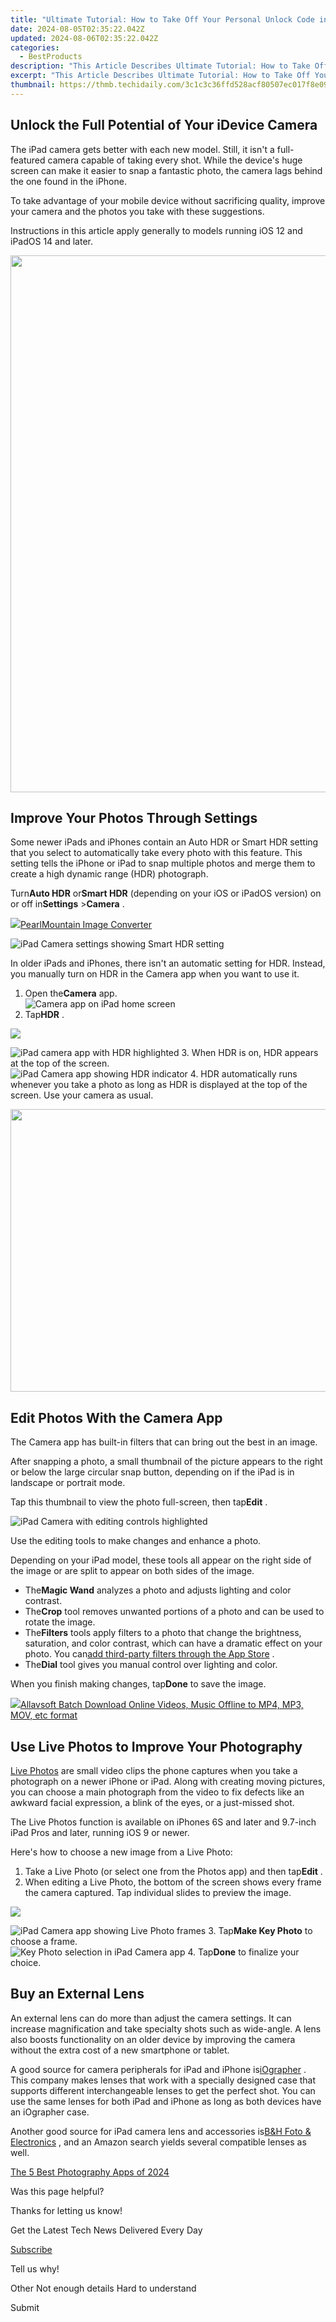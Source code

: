 ```yaml
---
title: "Ultimate Tutorial: How to Take Off Your Personal Unlock Code in Windows 11"
date: 2024-08-05T02:35:22.042Z
updated: 2024-08-06T02:35:22.042Z
categories:
  - BestProducts
description: "This Article Describes Ultimate Tutorial: How to Take Off Your Personal Unlock Code in Windows 11"
excerpt: "This Article Describes Ultimate Tutorial: How to Take Off Your Personal Unlock Code in Windows 11"
thumbnail: https://thmb.techidaily.com/3c1c3c36ffd528acf80507ec017f8e098843112bc4dbcec6bba024f6534d2781.jpg
---
```


## Unlock the Full Potential of Your iDevice Camera
 The iPad camera gets better with each new model. Still, it isn't a full-featured camera capable of taking every shot. While the device's huge screen can make it easier to snap a fantastic photo, the camera lags behind the one found in the iPhone.

 To take advantage of your mobile device without sacrificing quality, improve your camera and the photos you take with these suggestions.

 Instructions in this article apply generally to models running iOS 12 and iPadOS 14 and later.

<!-- affiliate ads begin -->
<a href="https://propmoneyinc.pxf.io/c/5597632/1803116/14559" target="_top" id="1803116"><img src="//a.impactradius-go.com/display-ad/14559-1803116" border="0" alt="" width="859" height="859"/></a><img height="0" width="0" src="https://imp.pxf.io/i/5597632/1803116/14559" style="position:absolute;visibility:hidden;" border="0" />
<!-- affiliate ads end -->
## Improve Your Photos Through Settings

 Some newer iPads and iPhones contain an Auto HDR or Smart HDR setting that you select to automatically take every photo with this feature. This setting tells the iPhone or iPad to snap multiple photos and merge them to create a high dynamic range (HDR) photograph.

 Turn**Auto HDR** or**Smart HDR** (depending on your iOS or iPadOS version) on or off in**Settings** \>**Camera** .

<!-- affiliate ads begin -->
<a href="https://secure.2checkout.com/order/checkout.php?PRODS=4550420&QTY=1&AFFILIATE=108875&CART=1"><img src="https://www.pearlmountainsoft.com/n_img/product/pic/f_02.jpg" border="0">PearlMountain Image Converter</a>
<!-- affiliate ads end -->
![iPad Camera settings showing Smart HDR setting](https://www.lifewire.com/thmb/gR-jQmxtSh5nmhaYVqmTn2F9gLI=/1500x0/filters:no_upscale():max_bytes(150000):strip_icc():format(webp)/007-improve-the-ipads-camera-1994693-99f6d4650edc4a6cb7de87daae67f6f9.jpg)

 In older iPads and iPhones, there isn't an automatic setting for HDR. Instead, you manually turn on HDR in the Camera app when you want to use it.

1. Open the**Camera** app.  
![Camera app on iPad home screen](https://www.lifewire.com/thmb/WN-Qu6QSBkB2mozIBQWciDaL95s=/1500x0/filters:no_upscale():max_bytes(150000):strip_icc():format(webp)/001-improve-the-ipads-camera-1994693-625cf5497c1e4b219a5d6cbc6ec6d28c.jpg)
2. Tap**HDR** .  
<!-- affiliate ads begin -->
<a href="https://shop.mondly.com/affiliate.php?ACCOUNT=ATISTUDI&AFFILIATE=108875&PATH=https%3A%2F%2Fwww.mondly.com%3FAFFILIATE%3D108875%26RESOURCE%3D%2BEducational%2B970x90%2B"><img src="https://secure.avangate.com/images/merchant/69c418c33ec2e1a4267fa9bb77fa1428/educational-970x90.gif" border="0"></a>
<!-- affiliate ads end -->
![iPad camera app with HDR highlighted](https://www.lifewire.com/thmb/19gHHkUIzFUQE3zljrxNaEEwaT0=/1500x0/filters:no_upscale():max_bytes(150000):strip_icc():format(webp)/002-improve-the-ipads-camera-1994693-0392da3224904cdf97f32d1c055b6c3e.jpg)
3. When HDR is on, HDR appears at the top of the screen.  
![iPad Camera app showing HDR indicator](https://www.lifewire.com/thmb/p9d2OcrafwPtqaO85z0kCleNiYY=/1500x0/filters:no_upscale():max_bytes(150000):strip_icc():format(webp)/003-improve-the-ipads-camera-1994693-f1701c178a3d4fabbf67404ff113dc62.jpg)
4. HDR automatically runs whenever you take a photo as long as HDR is displayed at the top of the screen. Use your camera as usual.

<!-- affiliate ads begin -->
<a href="https://ukaidot.sjv.io/c/5597632/1793234/19578" target="_top" id="1793234"><img src="//a.impactradius-go.com/display-ad/19578-1793234" border="0" alt="" width="678" height="452"/></a><img height="0" width="0" src="https://imp.pxf.io/i/5597632/1793234/19578" style="position:absolute;visibility:hidden;" border="0" />
<!-- affiliate ads end -->
## Edit Photos With the Camera App

 The Camera app has built-in filters that can bring out the best in an image.

 After snapping a photo, a small thumbnail of the picture appears to the right or below the large circular snap button, depending on if the iPad is in landscape or portrait mode.

 Tap this thumbnail to view the photo full-screen, then tap**Edit** .

![iPad Camera with editing controls highlighted](https://www.lifewire.com/thmb/EzL5K4CGwp1lLCnapjehk7EH4Eg=/1500x0/filters:no_upscale():max_bytes(150000):strip_icc():format(webp)/004-improve-the-ipads-camera-1994693-af7bb9198b264128894d3f9c623f754e.jpg)

 Use the editing tools to make changes and enhance a photo.

 Depending on your iPad model, these tools all appear on the right side of the image or are split to appear on both sides of the image.

* The**Magic Wand** analyzes a photo and adjusts lighting and color contrast.
* The**Crop** tool removes unwanted portions of a photo and can be used to rotate the image.
* The**Filters** tools apply filters to a photo that change the brightness, saturation, and color contrast, which can have a dramatic effect on your photo. You can[add third-party filters through the App Store](https://www.lifewire.com/add-photo-filters-to-iphone-photos-1999619) .
* The**Dial** tool gives you manual control over lighting and color.

 When you finish making changes, tap**Done** to save the image.

<!-- affiliate ads begin -->
<a href="https://secure.2checkout.com/order/checkout.php?PRODS=4631056&QTY=1&AFFILIATE=108875&CART=1"><img src="https://secure.avangate.com/images/merchant/997e65474a248252883b485717f7d098/products/buy-windows.png" border="0">Allavsoft Batch Download Online Videos, Music Offline to MP4, MP3, MOV, etc format </a>
<!-- affiliate ads end -->
## Use Live Photos to Improve Your Photography

[Live Photos](https://www.lifewire.com/iphone-live-photos-1999618) are small video clips the phone captures when you take a photograph on a newer iPhone or iPad. Along with creating moving pictures, you can choose a main photograph from the video to fix defects like an awkward facial expression, a blink of the eyes, or a just-missed shot.

 The Live Photos function is available on iPhones 6S and later and 9.7-inch iPad Pros and later, running iOS 9 or newer.

 Here's how to choose a new image from a Live Photo:

1. Take a Live Photo (or select one from the Photos app) and then tap**Edit** .
2. When editing a Live Photo, the bottom of the screen shows every frame the camera captured. Tap individual slides to preview the image.  
<!-- affiliate ads begin -->
<a href="https://secure.2checkout.com/order/checkout.php?PRODS=32667153&QTY=1&AFFILIATE=108875&CART=1"><img src="https://www.coolmuster.com/uploads/image/20201228/feature02.png" border="0"></a>
<!-- affiliate ads end -->
![iPad Camera app showing Live Photo frames](https://www.lifewire.com/thmb/Uxu-QAxFhQd6V95X3CnbMJM9nqg=/1500x0/filters:no_upscale():max_bytes(150000):strip_icc():format(webp)/005-improve-the-ipads-camera-1994693-25a3d53411494e4a8b66af78a55b4392.jpg)
3. Tap**Make Key Photo** to choose a frame.  
![Key Photo selection in iPad Camera app](https://www.lifewire.com/thmb/lrg0AiDcAqoHvyMacxai7DxVA8Q=/1500x0/filters:no_upscale():max_bytes(150000):strip_icc():format(webp)/006-improve-the-ipads-camera-1994693-044ed59d850f44deac861c5ac28d3eea.jpg)
4. Tap**Done** to finalize your choice.

## Buy an External Lens

 An external lens can do more than adjust the camera settings. It can increase magnification and take specialty shots such as wide-angle. A lens also boosts functionality on an older device by improving the camera without the extra cost of a new smartphone or tablet.

 A good source for camera peripherals for iPad and iPhone is[iOgrapher](https://www.iographer.com/) . This company makes lenses that work with a specially designed case that supports different interchangeable lenses to get the perfect shot. You can use the same lenses for both iPad and iPhone as long as both devices have an iOgrapher case.

 Another good source for iPad camera lens and accessories is[B&H Foto & Electronics](https://www.bhphotovideo.com/explora/photography/buying-guide/photography-accessories-for-your-ipad) , and an Amazon search yields several compatible lenses as well.

[The 5 Best Photography Apps of 2024](https://www.lifewire.com/best-photography-apps-4584164)

Was this page helpful?

Thanks for letting us know!

 Get the Latest Tech News Delivered Every Day

[Subscribe](https://www.lifewire.com/#)

Tell us why!

 Other  Not enough details  Hard to understand

 Submit

<ins class="adsbygoogle"
     style="display:block"
     data-ad-format="autorelaxed"
     data-ad-client="ca-pub-7571918770474297"
     data-ad-slot="1223367746"></ins>



<ins class="adsbygoogle"
     style="display:block"
     data-ad-client="ca-pub-7571918770474297"
     data-ad-slot="8358498916"
     data-ad-format="auto"
     data-full-width-responsive="true"></ins>
